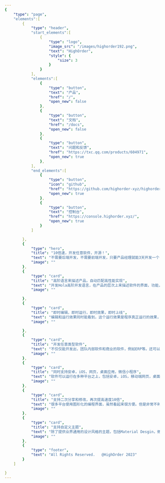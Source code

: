 ```yaml
---
{
    "type": "page",
    "elements":[
        {
            "type": "header",
            "start_elements":[
                {
                    "type": "logo",
                    "image_src": "/images/highorder192.png",
                    "text": "HighOrder",
                    "style": {
                        "size": 3
                    }
                }
            ],
            "elements":[
                {
                    "type": "button",
                    "text": "产品",
                    "href": "/",
                    "open_new": false
                },
                {
                    "type": "button",
                    "text": "文档",
                    "href": "/docs",
                    "open_new": false
                },
                {
                    "type": "button",
                    "text": "问题和反馈",
                    "href": "https://txc.qq.com/products/604971",
                    "open_new": true
                },
            ],
            "end_elements":[
                {
                    "type": "button",
                    "icon": "github",
                    "href": "https://github.com/highorder-xyz/highorder",
                    "open_new": true
                },
                {
                    "type": "button",
                    "text": "控制台",
                    "href": "https://console.highorder.xyz/",
                    "open_new": true
                }
            ]

        },
        {
            "type": "hero",
            "title": "10倍速，开发任意软件，开源！",
            "text": "不需要后端开发，不需要前端开发，只要产品经理就能3天开发一个，3人团队2个月才能开发出的软件。开源，免费使用，支持私有化部署",
            "image": ""
        },
        {
            "type": "card",
            "title": "高阶语言来描述产品，自动匹配高性能实现",
            "text": "开发Hola高阶开发语言，在产品的层次上来描述软件的界面，功能，过程和逻辑。不需要描述软件底层的分布式存储结构，接口定义，逻辑处理的细节。整体的描述非常接近产品的设计文档，没有传统上的冗余、复杂底层代码。整个平台会自动根据描述，匹配最优化的数据存储、API功能等，高效能的实现Hola所描述的界面和功能",
            "image": ""

        },
        {
            "type": "card",
            "title": "即时编辑，即时运行，即时效果，即时上线",
            "text": "编辑和运行效果同时能看到，这个运行效果是程序真正运行的效果，不是很多平台展现的模拟运行的效果，是带入真实环境数据的运行效果。省略了代码编译的环节，可以即时看到效果，即时反馈，即时修改，开发速度大大提高。上线时，只需要点击发布，无需考虑部署过程，线上立刻能看到效果，速度提高10倍以上",
            "image": ""

        },
        {
            "type": "card",
            "title": "开发任意类型软件",
            "text": "不仅仅能开发出，团队内部软件和商业的软件，例如ERP等。还可以开发出，互联网App，益智和休闲游戏，硬件监控和操控软件等软件。不仅如此，还能将这些软件的功能集成到一个软件上，真正做到全覆盖，同时贴合客户的需求，不需要客户在多个软件之间不停跳转。真正做到让软件适用人的需要，而不是让人去适用软件",
            "image": ""
        },
        {
            "type": "card",
            "title": "同时支持安卓，iOS，网页，桌面应用，微信小程序",
            "text": "软件可以运行在多种平台之上，包括安卓，iOS，移动端网页，桌面网页，windows应用，Linux应用，MacOS应用，微信小程序等。可以说做到了平台的全覆盖，能够适用各种软件的应用场景。未来还会支持更加广泛的设备，包括不限于只能手表，智能终端等",
            "image": ""
        },
        {
            "type": "card",
            "title": "支持二次分享和修改，再次提高速度10倍",
            "text": "很多平台使用图形化的编程界面，虽然看起来很方便。但是非常不利于再次分享和修改。而本平台使用的Hola语言，可以方便的拷贝，导入，修改。在原有功能基础上通过快速修改，适用新的需求，而不需要所有都重新编写。在原来基础上再提高开速度10倍， 10X10 = 100，整体速度将达到100倍。我们正在建设社区，将会有很多用Hola制作的软件分享",
            "image": ""
        },
        {
            "type": "card",
            "title": "支持自定义主题",
            "text": "除了提供业界通用的设计风格的主题，包括Material Desgin，微软的Fluent Design等，还官方提供了种主题，适用不同类型的APP，包括二次元风， 科幻风格等，还在不断增加中。还支持自定义主题",
            "image": ""
        },
        {
            "type": "footer",
            "text": "All Rights Reserved.   @HighOrder 2023"
        }
    ]

}
---
```


